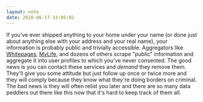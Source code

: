 ```yaml
---
layout: note
date: 2020-06-17 14:05:02
---
```


If you've ever shipped anything to your home under your name (or done just about anything else with your address and your real name), your information is probably public and trivially accessible. Aggregators like [Whitepages](https://www.whitepages.com/), [MyLife](https://www.mylife.com/), and dozens of others scrape "public" information and aggregate it into user profiles to which you've never consented. The good news is you can contact these services and *demand* they remove them. They'll give you some attitude but just follow up once or twice more and they will comply because they know what they're doing borders on criminal. The bad news is they will often relist you later and there are so many data peddlers out there like this now that it's hard to keep track of them all.   
